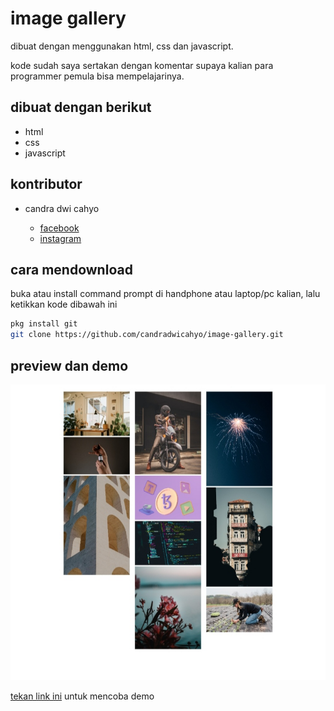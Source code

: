 # image gallery

dibuat dengan menggunakan html, css dan javascript.

kode sudah saya sertakan dengan komentar supaya kalian para programmer pemula bisa mempelajarinya.

## dibuat dengan berikut

* html
* css
* javascript

## kontributor

* candra dwi cahyo

  * [facebook](https://facebook.com/candradwicahyo18)
  * [instagram](https://instagram.com/candradwicahyo18)

## cara mendownload

buka atau install command prompt di handphone atau laptop/pc kalian, lalu ketikkan kode dibawah ini

```bash 
pkg install git 
git clone https://github.com/candradwicahyo/image-gallery.git
```

## preview dan demo 

![preview](https://github.com/candradwicahyo/image-gallery/blob/master/image.jpg)

[tekan link ini](https://candradwicahyo.github.io/image-gallery) untuk mencoba demo
